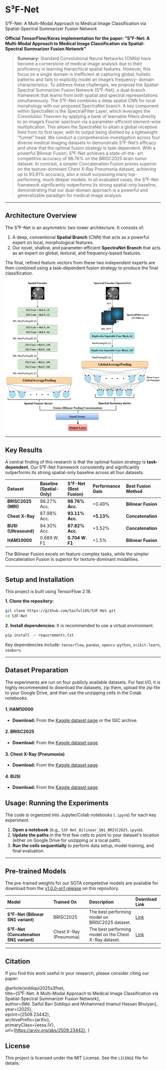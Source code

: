 # S³F-Net
S³F-Net: A Multi-Modal Approach to Medical Image Classification via Spatial-Spectral Summarizer Fusion Network

**Official TensorFlow/Keras implementation for the paper: "S³F-Net: A Multi-Modal Approach to Medical Image Classification via Spatial-Spectral Summarizer Fusion Network"**

> **Summary:** Standard Convolutional Neural Networks (CNNs) have become a cornerstone of medical image analysis due to their proficiency in learning hierarchical spatial features. However, this focus on a single domain is inefficient at capturing global, holistic patterns and fails to explicitly model an image’s frequency- domain characteristics. To address these challenges, we propose the Spatial-Spectral Summarizer Fusion Network (S³F-Net), a dual-branch framework that learns from both spatial and spectral representations simultaneously. The S³F-Net combines a deep spatial CNN for local morphology with our proposed SpectraNet branch. A key component within SpectraNet is the SpectralFilter Layer, which leverages the Convolution Theorem by applying a bank of learnable filters directly to an image’s Fourier spectrum via a parameter-efficient element-wise multiplication. This allows the SpectraNet to attain a global receptive field from its first layer, with its output being distilled by a lightweight ”funnel” head. We conduct a comprehensive investigation across four diverse medical imaging datasets to demonstrate S³F-Net’s efficacy and show that the optimal fusion strategy is task-dependent. With a powerful Bilinear Fusion, S³F-Net achieves a state-of-the- art competitive accuracy of 98.76% on the BRISC2025 brain tumor dataset. In contrast, a simpler Concatenation Fusion proves superior on the texture-dominant Chest X-Ray Pneumonia dataset, achieving up to 93.91% accuracy, also a result surpassing many top-performing, much deeper models. In all evaluated cases, the S³F-Net framework significantly outperforms its strong spatial-only baseline, demonstrating that our dual-domain approach is a powerful and generalizable paradigm for medical image analysis.

---

## Architecture Overview

The S³F-Net is an asymmetric two-tower architecture. It consists of:
1.  A deep, conventional **Spatial Branch** (CNN) that acts as a powerful expert on local, morphological features.
2.  Our novel, shallow, and parameter-efficient **SpectraNet Branch** that acts as an expert on global, textural, and frequency-based features.

The final, refined feature vectors from these two independent experts are then combined using a task-dependent fusion strategy to produce the final classification.

![S³F-Net Architecture Diagram](figures/S3FNet_SN1.png)

---

## Key Results

A central finding of this research is that the optimal fusion strategy is **task-dependent**. Our S³F-Net framework consistently and significantly outperforms its strong spatial-only baseline across all four datasets.

| Dataset | Baseline (Spatial-Only) | S³F-Net (Best Fusion) | Performance Gain | Best Fusion Method |
| :--- | :--- | :--- | :--- | :--- |
| **BRISC2025 (MRI)** | 98.27% Acc. | **98.76% Acc.** | +0.49% | **Bilinear Fusion** |
| **Chest X-Ray** | 87.98% Acc. | **93.11% Acc.** | **+5.13%** | **Concatenation** |
| **BUSI (Ultrasound)** | 84.30% Acc. | **87.82% Acc.** | +3.52% | **Concatenation** |
| **HAM10000** | 0.689 W. F1 | **0.704 W. F1** | +1.5% | **Bilinear Fusion** |

The Bilinear Fusion excels on feature-complex tasks, while the simpler Concatenation Fusion is superior for texture-dominant modalities.

---

## Setup and Installation

This project is built using TensorFlow 2.18.

**1. Clone the repository:**
```bash
git clone https://github.com/Saiful185/S3F-Net.git
cd S3F-Net
```

**2. Install dependencies:**
It is recommended to use a virtual environment.
```bash
pip install -r requirements.txt
```
Key dependencies include: `tensorflow`, `pandas`, `opencv-python`, `scikit-learn`, `seaborn`.

---

## Dataset Preparation

The experiments are run on four publicly available datasets. For fast I/O, it is highly recommended to download the datasets, zip them, upload the zip file to your Google Drive, and then use the unzipping cells in the Colab notebooks.

#### 1. HAM10000
- **Download:** From the [Kaggle dataset page](https://www.kaggle.com/datasets/surajghuwalewala/ham1000-segmentation-and-classification) or the ISIC archive.
  
#### 2. BRISC2025
- **Download:** From the [Kaggle dataset page](https://www.kaggle.com/datasets/briscdataset/brisc2025).

#### 3. Chest X-Ray (Pneumonia)
- **Download:** From the [Kaggle dataset page](https://www.kaggle.com/datasets/paultimothymooney/chest-xray-pneumonia).

#### 4. BUSI
- **Download:** From the [Kaggle dataset page](https://www.kaggle.com/datasets/aryashah2k/breast-ultrasound-images-dataset).

## Usage: Running the Experiments

The code is organized into Jupyter/Colab notebooks (`.ipynb`) for each key experiment.

1.  **Open a notebook** (e.g., `S3F-Net_Bilinear_SN1_BRISC2025.ipynb`).
2.  **Update the paths** in the first few cells to point to your dataset's location (either on Google Drive for unzipping or a local path).
3.  **Run the cells sequentially** to perform data setup, model training, and final evaluation.

---

## Pre-trained Models

The pre-trained weights for our SOTA competetive models are available for download from the [v1.0.0-sn1 release](https://github.com/Saiful185/S3F-Net/releases/v1.0.0-sn1) on this repository.

| Model | Trained On | Description | Download Link |
| :--- | :--- | :--- | :--- |
| **S³F-Net (Bilinear SN1 variant)** | BRISC2025 | The best performing model on BRISC2025 dataset. | [Link](https://github.com/Saiful185/S3F-Net/releases/download/v1.0.0-sn1/Bilinear_S3F-Net_SN1_BRISC2025.keras) |
| **S³F-Net (Concatenation SN1 variant)** | Chest X-Ray (Pneumonia) | The best performing model on the Chest X-Ray dataset. | [Link](https://github.com/Saiful185/S3F-Net/releases/download/v1.0.0-sn1/Concatenation_S3F-Net_SN1_Chest.XRAY.keras) |

---

## Citation

If you find this work useful in your research, please consider citing our paper:

@article{siddiqui2025s3fnet,\
      title={S³F-Net: A Multi-Modal Approach to Medical Image Classification via Spatial-Spectral Summarizer Fusion Network},\
      author={Md. Saiful Bari Siddiqui and Mohammed Imamul Hassan Bhuiyan},\
      year={2025},\
      eprint={2509.23442},\
      archivePrefix={arXiv},\
      primaryClass={eess.IV},\
      url={https://arxiv.org/abs/2509.23442}, 
}

## License
This project is licensed under the MIT License. See the `LICENSE` file for details.
